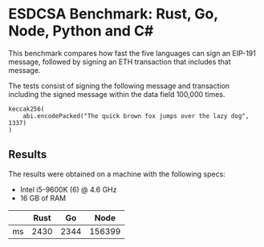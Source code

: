 # ESDCSA Benchmark: Rust, Go, Node, Python and C#

This benchmark compares how fast the five languages can sign an EIP-191 message,
followed by signing an ETH transaction that includes that message.

The tests consist of signing the following message and transaction including
the signed message within the data field 100,000 times.

```solidity
keccak256(
    abi.encodePacked("The quick brown fox jumps over the lazy dog", 1337)
)
```

## Results 

The results were obtained on a machine with the following specs:

- Intel i5-9600K (6) @ 4.6 GHz
- 16 GB of RAM

|     | Rust | Go   | Node   |
|-----|------|------|--------|
| ms  | 2430 | 2344 | 156399 |
